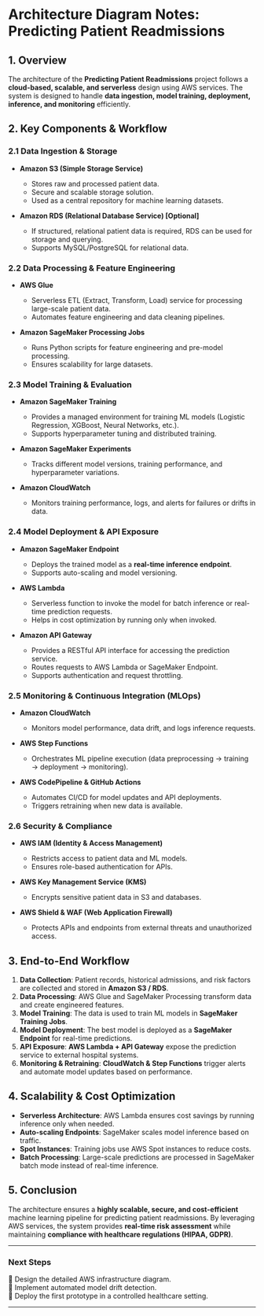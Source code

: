 # Architecture Diagram Notes: Predicting Patient Readmissions

## **1. Overview**
The architecture of the **Predicting Patient Readmissions** project follows a **cloud-based, scalable, and serverless** design using AWS services. The system is designed to handle **data ingestion, model training, deployment, inference, and monitoring** efficiently.

## **2. Key Components & Workflow**

### **2.1 Data Ingestion & Storage**
- **Amazon S3 (Simple Storage Service)**
  - Stores raw and processed patient data.
  - Secure and scalable storage solution.
  - Used as a central repository for machine learning datasets.

- **Amazon RDS (Relational Database Service) [Optional]**
  - If structured, relational patient data is required, RDS can be used for storage and querying.
  - Supports MySQL/PostgreSQL for relational data.

### **2.2 Data Processing & Feature Engineering**
- **AWS Glue**
  - Serverless ETL (Extract, Transform, Load) service for processing large-scale patient data.
  - Automates feature engineering and data cleaning pipelines.

- **Amazon SageMaker Processing Jobs**
  - Runs Python scripts for feature engineering and pre-model processing.
  - Ensures scalability for large datasets.

### **2.3 Model Training & Evaluation**
- **Amazon SageMaker Training**
  - Provides a managed environment for training ML models (Logistic Regression, XGBoost, Neural Networks, etc.).
  - Supports hyperparameter tuning and distributed training.
  
- **Amazon SageMaker Experiments**
  - Tracks different model versions, training performance, and hyperparameter variations.

- **Amazon CloudWatch**
  - Monitors training performance, logs, and alerts for failures or drifts in data.

### **2.4 Model Deployment & API Exposure**
- **Amazon SageMaker Endpoint**
  - Deploys the trained model as a **real-time inference endpoint**.
  - Supports auto-scaling and model versioning.
  
- **AWS Lambda**
  - Serverless function to invoke the model for batch inference or real-time prediction requests.
  - Helps in cost optimization by running only when invoked.

- **Amazon API Gateway**
  - Provides a RESTful API interface for accessing the prediction service.
  - Routes requests to AWS Lambda or SageMaker Endpoint.
  - Supports authentication and request throttling.

### **2.5 Monitoring & Continuous Integration (MLOps)**
- **Amazon CloudWatch**
  - Monitors model performance, data drift, and logs inference requests.

- **AWS Step Functions**
  - Orchestrates ML pipeline execution (data preprocessing → training → deployment → monitoring).

- **AWS CodePipeline & GitHub Actions**
  - Automates CI/CD for model updates and API deployments.
  - Triggers retraining when new data is available.

### **2.6 Security & Compliance**
- **AWS IAM (Identity & Access Management)**
  - Restricts access to patient data and ML models.
  - Ensures role-based authentication for APIs.

- **AWS Key Management Service (KMS)**
  - Encrypts sensitive patient data in S3 and databases.
  
- **AWS Shield & WAF (Web Application Firewall)**
  - Protects APIs and endpoints from external threats and unauthorized access.

## **3. End-to-End Workflow**
1. **Data Collection**: Patient records, historical admissions, and risk factors are collected and stored in **Amazon S3 / RDS**.
2. **Data Processing**: AWS Glue and SageMaker Processing transform data and create engineered features.
3. **Model Training**: The data is used to train ML models in **SageMaker Training Jobs**.
4. **Model Deployment**: The best model is deployed as a **SageMaker Endpoint** for real-time predictions.
5. **API Exposure**: **AWS Lambda + API Gateway** expose the prediction service to external hospital systems.
6. **Monitoring & Retraining**: **CloudWatch & Step Functions** trigger alerts and automate model updates based on performance.

## **4. Scalability & Cost Optimization**
- **Serverless Architecture**: AWS Lambda ensures cost savings by running inference only when needed.
- **Auto-scaling Endpoints**: SageMaker scales model inference based on traffic.
- **Spot Instances**: Training jobs use AWS Spot instances to reduce costs.
- **Batch Processing**: Large-scale predictions are processed in SageMaker batch mode instead of real-time inference.

## **5. Conclusion**
The architecture ensures a **highly scalable, secure, and cost-efficient** machine learning pipeline for predicting patient readmissions. By leveraging AWS services, the system provides **real-time risk assessment** while maintaining **compliance with healthcare regulations (HIPAA, GDPR)**.

---
###  **Next Steps**
🔹 Design the detailed AWS infrastructure diagram.  
🔹 Implement automated model drift detection.  
🔹 Deploy the first prototype in a controlled healthcare setting.  

---
